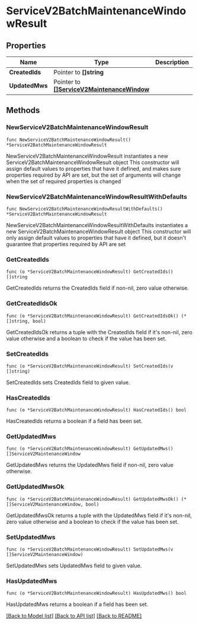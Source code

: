 # ServiceV2BatchMaintenanceWindowResult

## Properties

Name | Type | Description | Notes
------------ | ------------- | ------------- | -------------
**CreatedIds** | Pointer to **[]string** |  | [optional] 
**UpdatedMws** | Pointer to [**[]ServiceV2MaintenanceWindow**](ServiceV2MaintenanceWindow.md) |  | [optional] 

## Methods

### NewServiceV2BatchMaintenanceWindowResult

`func NewServiceV2BatchMaintenanceWindowResult() *ServiceV2BatchMaintenanceWindowResult`

NewServiceV2BatchMaintenanceWindowResult instantiates a new ServiceV2BatchMaintenanceWindowResult object
This constructor will assign default values to properties that have it defined,
and makes sure properties required by API are set, but the set of arguments
will change when the set of required properties is changed

### NewServiceV2BatchMaintenanceWindowResultWithDefaults

`func NewServiceV2BatchMaintenanceWindowResultWithDefaults() *ServiceV2BatchMaintenanceWindowResult`

NewServiceV2BatchMaintenanceWindowResultWithDefaults instantiates a new ServiceV2BatchMaintenanceWindowResult object
This constructor will only assign default values to properties that have it defined,
but it doesn't guarantee that properties required by API are set

### GetCreatedIds

`func (o *ServiceV2BatchMaintenanceWindowResult) GetCreatedIds() []string`

GetCreatedIds returns the CreatedIds field if non-nil, zero value otherwise.

### GetCreatedIdsOk

`func (o *ServiceV2BatchMaintenanceWindowResult) GetCreatedIdsOk() (*[]string, bool)`

GetCreatedIdsOk returns a tuple with the CreatedIds field if it's non-nil, zero value otherwise
and a boolean to check if the value has been set.

### SetCreatedIds

`func (o *ServiceV2BatchMaintenanceWindowResult) SetCreatedIds(v []string)`

SetCreatedIds sets CreatedIds field to given value.

### HasCreatedIds

`func (o *ServiceV2BatchMaintenanceWindowResult) HasCreatedIds() bool`

HasCreatedIds returns a boolean if a field has been set.

### GetUpdatedMws

`func (o *ServiceV2BatchMaintenanceWindowResult) GetUpdatedMws() []ServiceV2MaintenanceWindow`

GetUpdatedMws returns the UpdatedMws field if non-nil, zero value otherwise.

### GetUpdatedMwsOk

`func (o *ServiceV2BatchMaintenanceWindowResult) GetUpdatedMwsOk() (*[]ServiceV2MaintenanceWindow, bool)`

GetUpdatedMwsOk returns a tuple with the UpdatedMws field if it's non-nil, zero value otherwise
and a boolean to check if the value has been set.

### SetUpdatedMws

`func (o *ServiceV2BatchMaintenanceWindowResult) SetUpdatedMws(v []ServiceV2MaintenanceWindow)`

SetUpdatedMws sets UpdatedMws field to given value.

### HasUpdatedMws

`func (o *ServiceV2BatchMaintenanceWindowResult) HasUpdatedMws() bool`

HasUpdatedMws returns a boolean if a field has been set.


[[Back to Model list]](../README.md#documentation-for-models) [[Back to API list]](../README.md#documentation-for-api-endpoints) [[Back to README]](../README.md)


